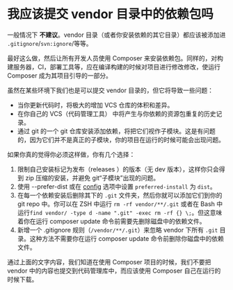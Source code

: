# 我应该提交 vendor 目录中的依赖包吗

一般情况下 **不建议**。vendor 目录（或者你安装依赖的其它目录）都应该被添加进 `.gitignore`/`svn:ignore`/等等。

最好这么做，然后让所有开发人员使用 Composer 来安装依赖包。同样的，对构建服务器，CI，部署工具等，应在编译构建的时候对项目进行修改修改，使运行
Composer 成为其项目引导的一部分。

虽然在某些环境下我们也是可以提交 vendor 目录的，但它将导致一些问题：

- 当你更新代码时，将极大的增加 VCS 仓库的体积和差异。
- 在你自己的 VCS（代码管理工具） 中将产生与你依赖的资源包重复的历史记录。
- 通过 git 的一个 git 仓库安装添加依赖，将把它们视作子模块。这是有问题的，因为它们并不是真正的子模块，你的项目在运行的时候可能会出现问题。

如果你真的觉得你必须这样做，你有几个选择：

1. 限制自己安装标记为发布（releases ）的版本（无 dev 版本），这样你只会得到 zip 压缩的安装，并避免 git“子模块”出现的问题。
2. 使用 --prefer-dist 或在 [config](../06-config.md) 选项中设置 `preferred-install` 为 `dist`。
3. 在每一个依赖安装后删除其下的 `.git` 文件夹，然后你就可以添加它们到你的 git repo 中。你可以在 ZSH
   中运行 `rm -rf vendor/**/.git` 或者在 Bash 中运行`find vendor/ -type d -name ".git" -exec rm -rf {} \;`。但这意味着你在运行
   composer update 命令前需要先删除磁盘中的依赖文件。
4. 新增一个 .gitignore 规则（`/vendor/**/.git`）来忽略 vendor 下所有 `.git` 目录。这种方法不需要你在运行 composer update
   命令前删除你磁盘中的依赖文件。

通过上面的文字内容，我们知道在使用 Composer 项目的时候，我们不要把 vendor 中的内容也提交到代码管理库中，而应该使用 Composer 自己在运行的时候下载。


